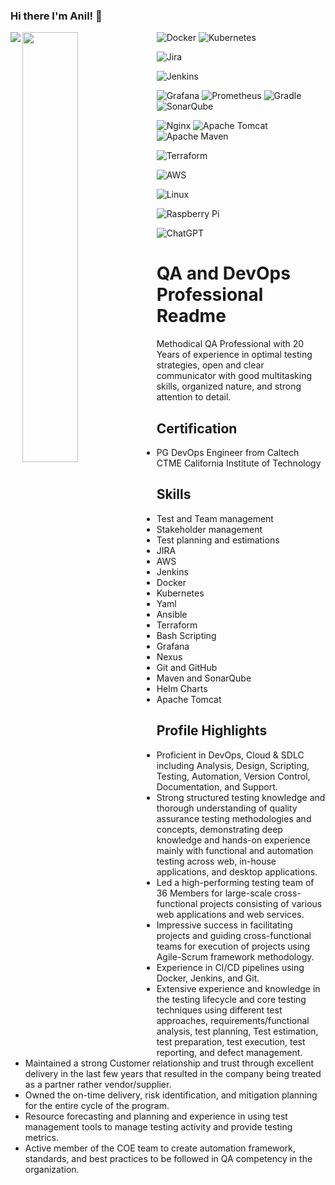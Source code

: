 ### Hi there I'm Anil! 👋

<Img align="left" src="https://github-readme-stats.vercel.app/api?username=Anilkumar4599&show_icons=true&theme=tokyonight"/>

<Img align="left" width="42%" src="https://github-readme-stats.vercel.app/api/top-langs/?username=Anilkumar4599&layout=compact"/>


![Docker](https://img.shields.io/badge/docker-%230db7ed.svg?style=for-the-badge&logo=docker&logoColor=white)
![Kubernetes](https://img.shields.io/badge/kubernetes-%23326ce5.svg?style=for-the-badge&logo=kubernetes&logoColor=white)

![Jira](https://img.shields.io/badge/jira-%230A0FFF.svg?style=for-the-badge&logo=jira&logoColor=white)

![Jenkins](https://img.shields.io/badge/jenkins-%232C5263.svg?style=for-the-badge&logo=jenkins&logoColor=white)

![Grafana](https://img.shields.io/badge/grafana-%23F46800.svg?style=for-the-badge&logo=grafana&logoColor=white)
![Prometheus](https://img.shields.io/badge/Prometheus-E6522C?style=for-the-badge&logo=Prometheus&logoColor=white)
![Gradle](https://img.shields.io/badge/Gradle-02303A.svg?style=for-the-badge&logo=Gradle&logoColor=white)
![SonarQube](https://img.shields.io/badge/SonarQube-black?style=for-the-badge&logo=sonarqube&logoColor=4E9BCD)


![Nginx](https://img.shields.io/badge/nginx-%23009639.svg?style=for-the-badge&logo=nginx&logoColor=white)
![Apache Tomcat](https://img.shields.io/badge/apache%20tomcat-%23F8DC75.svg?style=for-the-badge&logo=apache-tomcat&logoColor=black)
![Apache Maven](https://img.shields.io/badge/Apache%20Maven-C71A36?style=for-the-badge&logo=Apache%20Maven&logoColor=white)

![Terraform](https://img.shields.io/badge/terraform-%235835CC.svg?style=for-the-badge&logo=terraform&logoColor=white)

![AWS](https://img.shields.io/badge/AWS-%23FF9900.svg?style=for-the-badge&logo=amazon-aws&logoColor=white)

![Linux](https://img.shields.io/badge/Linux-FCC624?style=for-the-badge&logo=linux&logoColor=black)

![Raspberry Pi](https://img.shields.io/badge/-RaspberryPi-C51A4A?style=for-the-badge&logo=Raspberry-Pi)

![ChatGPT](https://img.shields.io/badge/chatGPT-74aa9c?style=for-the-badge&logo=openai&logoColor=white)

# QA and DevOps Professional Readme

Methodical QA Professional with 20 Years of experience in optimal testing strategies, open and clear communicator with good multitasking skills, organized nature, and strong attention to detail.

## Certification
- PG DevOps Engineer from Caltech CTME California Institute of Technology
  
## Skills
- Test and Team management
- Stakeholder management
- Test planning and estimations
- JIRA
- AWS
- Jenkins
- Docker
- Kubernetes
- Yaml
- Ansible
- Terraform
- Bash Scripting
- Grafana
- Nexus
- Git and GitHub
- Maven and SonarQube
- Helm Charts
- Apache Tomcat

## Profile Highlights
- Proficient in DevOps, Cloud & SDLC including Analysis, Design, Scripting, Testing, Automation, Version Control, Documentation, and Support.
- Strong structured testing knowledge and thorough understanding of quality assurance testing methodologies and concepts, demonstrating deep knowledge and hands-on experience mainly with functional and automation testing across web, in-house applications, and desktop applications.
- Led a high-performing testing team of 36 Members for large-scale cross-functional projects consisting of various web applications and web services.
- Impressive success in facilitating projects and guiding cross-functional teams for execution of projects using Agile-Scrum framework methodology.
- Experience in CI/CD pipelines using Docker, Jenkins, and Git.
- Extensive experience and knowledge in the testing lifecycle and core testing techniques using different test approaches, requirements/functional analysis, test planning, Test estimation, test preparation, test execution, test reporting, and defect management.
- Maintained a strong Customer relationship and trust through excellent delivery in the last few years that resulted in the company being treated as a partner rather vendor/supplier.
- Owned the on-time delivery, risk identification, and mitigation planning for the entire cycle of the program.
- Resource forecasting and planning and experience in using test management tools to manage testing activity and provide testing metrics.
- Active member of the COE team to create automation framework, standards, and best practices to be followed in QA competency in the organization.
